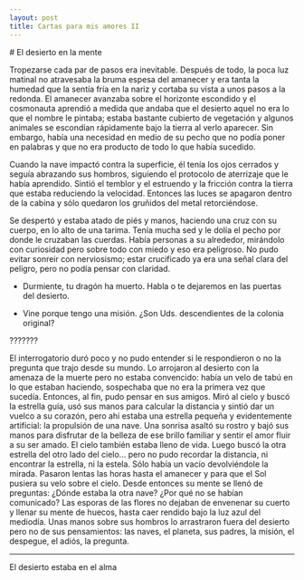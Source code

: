 ```yaml
---
layout: post
title: Cartas para mis amores II
---
```


# El desierto en la mente

Tropezarse cada par de pasos era inevitable. Después de todo, la poca luz
matinal no atravesaba la bruma espesa del amanecer y era tanta la humedad que la
sentía fría en la nariz y cortaba su vista a unos pasos a la redonda. El
amanecer avanzaba sobre el horizonte escondido y el cosmonauta aprendió a medida
que andaba que el desierto aquel no era lo que el nombre le pintaba; estaba
bastante cubierto de vegetación y algunos animales se escondían rápidamente bajo
la tierra al verlo aparecer. Sin embargo, había una necesidad en medio de su
pecho que no podía poner en palabras y que no era producto de todo lo que había
sucedido.

Cuando la nave impactó contra la superficie, él tenía los ojos cerrados y seguía
abrazando sus hombros, siguiendo el protocolo de aterrizaje que le había
aprendido. Sintió el temblor y el estruendo y la fricción contra la tierra que
estaba reduciendo la velocidad. Entonces las luces se apagaron dentro de la
cabina y sólo quedaron los gruñidos del metal retorciéndose.

Se despertó y estaba atado de piés y manos, haciendo una cruz con su cuerpo, en
lo alto de una tarima. Tenía mucha sed y le dolía el pecho por donde le cruzaban
las cuerdas. Había personas a su alrededor, mirándolo con curiosidad pero sobre
todo con miedo y eso era peligroso. No pudo evitar sonreir con nerviosismo;
estar crucificado ya era una señal clara del peligro, pero no podía pensar con
claridad.

- Durmiente, tu dragón ha muerto. Habla o te dejaremos en las puertas del
  desierto.

- Vine porque tengo una misión. ¿Son Uds. descendientes de la colonia original?

???????

El interrogatorio duró poco y no pudo entender si le respondieron o no
la pregunta que trajo desde su mundo. Lo arrojaron al desierto con la amenaza de
la muerte pero no estaba convencido: había un velo de tabú en lo que estaban
haciendo, sospechaba que no era la primera vez que sucedía. Entonces, al fin,
pudo pensar en sus amigos. Miró al cielo y buscó la estrella guía, usó sus manos
para calcular la distancia y sintió dar un vuelco a su corazón, pero ahí estaba
una estrella pequeña y evidentemente artificial: la propulsión de una nave. Una
sonrisa asaltó su rostro y bajó sus manos para disfrutar de la belleza de ese
brillo familiar y sentir el amor fluir a su ser amado. El cielo también estaba
lleno de vida. Luego buscó la otra estrella del otro lado del cielo... pero no
pudo recordar la distancia, ni encontrar la estrella, ni la estela. Sólo había
un vacío devolviéndole la mirada. Pasaron lentas las horas hasta el amanecer y
para que el Sol pusiera su velo sobre el cielo. Desde entonces su mente se llenó
de preguntas: ¿Dónde estaba la otra nave? ¿Por qué no se habían comunicado? Las
esporas de las flores no dejaban de envenenar su cuerto y llenar su mente de
huecos, hasta caer rendido bajo la luz azul del mediodía. Unas manos sobre sus
hombros lo arrastraron fuera del desierto pero no de sus pensamientos: las
naves, el planeta, sus padres, la misión, el despegue, el adiós, la pregunta.

---------

El desierto estaba en el alma
